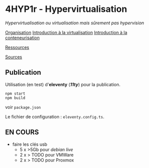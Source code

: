 # 4HYP1r - Hypervirtualisation

_Hypervirtualisation ou virtualisation mais sûrement pas hypervision_

[Organisation](organisation.md)
[Introduction à la virtualisation](virtualisation.md)
[Introduction à la conteneurisation](conteneurisation.md)


[Ressources](ressources.md)

[Sources](sources.md)

## Publication

Utilisation (en test) d'**eleventy** (_**11ty**_) pour la publication. 

```
npm start 
npm build
```
voir `package.json` 

Le fichier de configuration : `eleventy.config.ts`.

## EN COURS

- faire les clés usb
    - 5 x >5Gb pour _debian live_
    - 2 x > TODO pour VMWare
    - 2 x > TODO pour Proxmox

